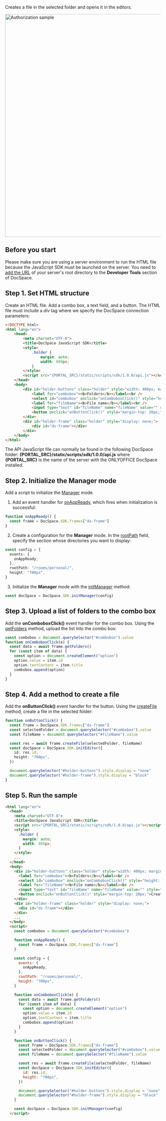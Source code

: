 Creates a file in the selected folder and opens it in the editors.

<img alt="Authorization sample" src="/assets/images/docspace/gifs/js-sdk-create-file.gif" width="720px">

## Before you start

Please make sure you are using a server environment to run the HTML file because the JavaScript SDK must be launched on the server.
You need to [add the URL](../../../Get%20Started/Basic%20concepts/index.md#step-1-specifying-the-docspace-url) of your server's root directory to the **Developer Tools** section of DocSpace.

## Step 1. Set HTML structure

Create an HTML file. Add a combo box, a text field, and a button. The HTML file must include a *div* tag where we specify the DocSpace connection parameters:

``` html
<!DOCTYPE html>
<html lang="en">
    <head>
        <meta charset="UTF-8">
        <title>DocSpace JavaScript SDK</title>
        <style>
            .holder {
                margin: auto;
                width: 800px;
            }
        </style>
        <script src="{PORTAL_SRC}/static/scripts/sdk/1.0.0/api.js"></script>
    </head>
    <body>
        <div id="holder-buttons" class="holder" style="width: 400px; margin-top: 300px;">
            <label for="combobox"><b>Folders</b></label><br />
            <select id="combobox" onclick="onComboboxClick()" style="height: 25px; width: 405px;"></select><br />
            <label for="fileName"><b>File name</b></label><br />
            <input type="text" id="fileName" name="fileName" value="" style="width: 400px;"><br />
            <button onclick="onButtonClick()" style="margin-top: 20px;">Create File</button>
        </div>
        <div id="holder-frame" class="holder" style="display: none;">
            <div id="ds-frame"></div>
        </div>
    </body>
</html>
```

The API JavaScript file can normally be found in the following DocSpace folder: **{PORTAL_SRC}/static/scripts/sdk/1.0.0/api.js** where **{PORTAL_SRC}** is the name of the server with the ONLYOFFICE DocSpace installed.

## Step 2. Initialize the Manager mode

Add a script to initialize the [Manager](../../Initialization%20Modes/Manager/index.md) mode.

1. Add an event handler for [onAppReady](../../Events/index.md#onappready), which fires when initialization is successful:

``` ts
function onAppReady() {
  const frame = DocSpace.SDK.frames["ds-frame"]
}
```

2. Create a configuration for the **Manager** mode. In the [rootPath](../../Config/index.md#rootpath) field, specify the section whose directories you want to display:

``` ts
const config = {
  events: {
    onAppReady,
  },
  rootPath: "/rooms/personal/",
  height: "700px",
}
```

3. Initialize the **Manager** mode with the [initManager](../../Methods/index.md#initmanager) method:

``` ts
const docSpace = DocSpace.SDK.initManager(config)
```

## Step 3. Upload a list of folders to the combo box

Add the **onComboboxClick()** event handler for the combo box. Using the [getFolders](../../Methods/index.md#getfolders) method, upload the list into the combo box:

``` ts
const combobox = document.querySelector("#combobox").value
function onComboboxClick(e) {
  const data = await frame.getFolders()
  for (const item of data) {
    const option = document.createElement("option")
    option.value = item.id
    option.textContent = item.title
    combobox.append(option)
  }
}
```

## Step 4. Add a method to create a file

Add the **onButtonClick()** event handler for the button. Using the [createFile](../../Methods/index.md#createfile) method, create a file in the selected folder:

``` ts
function onButtonClick() {
  const frame = DocSpace.SDK.frames["ds-frame"]
  const selectedFolder = document.querySelector("#combobox").value
  const fileName = document.querySelector("#fileName").value

  const res = await frame.createFile(selectedFolder, fileName)
  const docSpace = DocSpace.SDK.initEditor({
    id: res.id,
    height: "700px",
  })

  document.querySelector("#holder-buttons").style.display = "none"
  document.querySelector("#holder-frame").style.display = "block"
}
```

## Step 5. Run the sample

``` html
<html lang="en">
  <head>
    <meta charset="UTF-8">
    <title>DocSpace JavaScript SDK</title>
    <script src="{PORTAL_SRC}/static/scripts/sdk/1.0.0/api.js"></script>
    <style>
      .holder {
        margin: auto;
        width: 800px;
      }
    </style>
    ...
  </head>
  <body>
    <div id="holder-buttons" class="holder" style="width: 400px; margin-top: 300px;">
      <label for="combobox"><b>Folders</b></label><br />
      <select id="combobox" onclick="onComboboxClick()" style="height: 25px; width: 405px;"></select><br />
      <label for="fileName"><b>File name</b></label><br />
      <input type="text" id="fileName" name="fileName" value="" style="width: 400px;"><br />
      <button onclick="onButtonClick()" style="margin-top: 20px;">Create File</button>
    </div>
    <div id="holder-frame" class="holder" style="display: none;">
      <div id="ds-frame"></div>
    </div>
    ...
  </body>
  <script>
    const combobox = document.querySelector("#combobox")

    function onAppReady() {
      const frame = DocSpace.SDK.frames["ds-frame"]
    }

    const config = {
      events: {
        onAppReady,
      },
      rootPath: "/rooms/personal/",
      height: "700px",
    }

    function onComboboxClick(e) {
      const data = await frame.getFolders()
      for (const item of data) {
        const option = document.createElement("option")
        option.value = item.id
        option.textContent = item.title
        combobox.append(option)
      }
    }

    function onButtonClick() {
      const frame = DocSpace.SDK.frames["ds-frame"]
      const selectedFolder = document.querySelector("#combobox").value
      const fileName = document.querySelector("#fileName").value

      const res = await frame.createFile(selectedFolder, fileName)
      const docSpace = DocSpace.SDK.initEditor({
        id: res.id,
        height: "700px",
      })

      document.querySelector("#holder-buttons").style.display = "none"
      document.querySelector("#holder-frame").style.display = "block"
    }

    const docSpace = DocSpace.SDK.initManager(config)
  </script>
```
